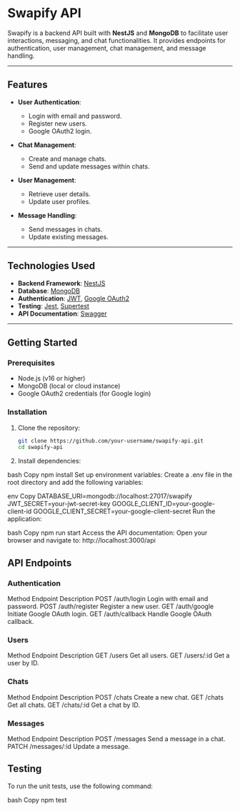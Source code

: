 # Swapify API

Swapify is a backend API built with **NestJS** and **MongoDB** to facilitate user interactions, messaging, and chat functionalities. It provides endpoints for authentication, user management, chat management, and message handling.

---

## Features

- **User Authentication**:
  - Login with email and password.
  - Register new users.
  - Google OAuth2 login.

- **Chat Management**:
  - Create and manage chats.
  - Send and update messages within chats.

- **User Management**:
  - Retrieve user details.
  - Update user profiles.

- **Message Handling**:
  - Send messages in chats.
  - Update existing messages.

---

## Technologies Used

- **Backend Framework**: [NestJS](https://nestjs.com/)
- **Database**: [MongoDB](https://www.mongodb.com/)
- **Authentication**: [JWT](https://jwt.io/), [Google OAuth2](https://developers.google.com/identity/protocols/oauth2)
- **Testing**: [Jest](https://jestjs.io/), [Supertest](https://github.com/visionmedia/supertest)
- **API Documentation**: [Swagger](https://swagger.io/)

---

## Getting Started

### Prerequisites

- Node.js (v16 or higher)
- MongoDB (local or cloud instance)
- Google OAuth2 credentials (for Google login)

### Installation

1. Clone the repository:
   ```bash
   git clone https://github.com/your-username/swapify-api.git
   cd swapify-api

2. Install dependencies:

  bash
  Copy
  npm install
  Set up environment variables:
  Create a .env file in the root directory and add the following variables:

  env
  Copy
  DATABASE_URI=mongodb://localhost:27017/swapify
  JWT_SECRET=your-jwt-secret-key
  GOOGLE_CLIENT_ID=your-google-client-id
  GOOGLE_CLIENT_SECRET=your-google-client-secret
  Run the application:

  bash
  Copy
  npm run start
  Access the API documentation:
  Open your browser and navigate to: http://localhost:3000/api

## API Endpoints

### Authentication

  Method	Endpoint	Description
  POST	/auth/login	Login with email and password.
  POST	/auth/register	Register a new user.
  GET	/auth/google	Initiate Google OAuth login.
  GET	/auth/callback	Handle Google OAuth callback.

### Users

  Method	Endpoint	Description
  GET	/users	Get all users.
  GET	/users/:id	Get a user by ID.

### Chats

  Method	Endpoint	Description
  POST	/chats	Create a new chat.
  GET	/chats	Get all chats.
  GET	/chats/:id	Get a chat by ID.

### Messages

  Method	Endpoint	Description
  POST	/messages	Send a message in a chat.
  PATCH	/messages/:id	Update a message.

## Testing
To run the unit tests, use the following command:

  bash
  Copy
  npm test
